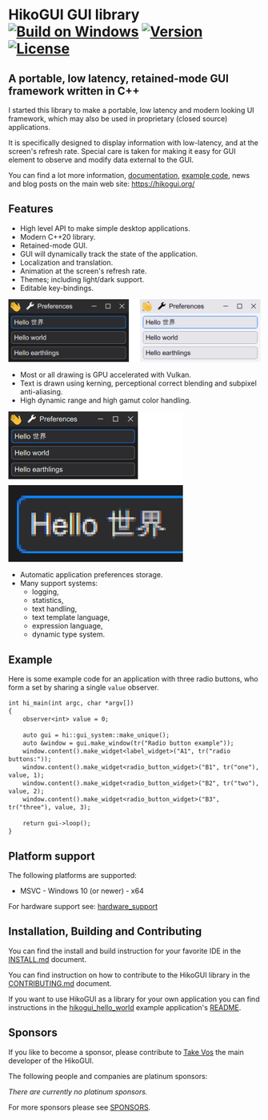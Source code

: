 HikoGUI GUI library [![Build on Windows](https://github.com/hikogui/hikogui/actions/workflows/build-on-windows.yml/badge.svg?branch=main)](https://github.com/hikogui/hikogui/actions/workflows/build-on-windows.yml) [![Version](https://img.shields.io/badge/dynamic/json?url=https://raw.githubusercontent.com/hikogui/hikogui/main/vcpkg.json&label=Latest%20Version&query=$[%27version%27]&color=blue)](https://github.com/hikogui/hikogui/releases/latest) [![License](https://img.shields.io/github/license/hikogui/hikogui.svg)](https://github.com/hikogui/hikogui/blob/main/LICENSE_1_0.txt)
==================

A portable, low latency, retained-mode GUI framework written in C++
-------------------------------------------------------------------

I started this library to make a portable, low latency and modern looking
UI framework, which may also be used in proprietary (closed source) applications.

It is specifically designed to display information with low-latency,
and at the screen's refresh rate. Special care is taken for making
it easy for GUI element to observe and modify data external to the GUI.

You can find a lot more information,
[documentation](https://hikogui.org/docs/hikogui/main/index.html),
[example code](https://github.com/hikogui/hikogui_hello_world/blob/main/src/main.cpp),
news and blog posts on the main web site: <https://hikogui.org/>

Features
--------

 - High level API to make simple desktop applications.
 - Modern C++20 library.
 - Retained-mode GUI.
 - GUI will dynamically track the state of the application.
 - Localization and translation.
 - Animation at the screen's refresh rate.
 - Themes; including light/dark support.
 - Editable key-bindings.

![Themes with dark and light mode](docs/media/screenshots/demo_dark_and_light.png)

 - Most or all drawing is GPU accelerated with Vulkan.
 - Text is drawn using kerning, perceptional correct blending and subpixel anti-aliasing.
 - High dynamic range and high gamut color handling.

![Subpixel anti-aliasing](docs/media/screenshots/subpixel_glyphs.png)

 - Automatic application preferences storage.
 - Many support systems:
   + logging,
   + statistics,
   + text handling,
   + text template language,
   + expression language,
   + dynamic type system.

Example
-------
Here is some example code for an application with three radio buttons,
who form a set by sharing a single `value` observer.

```
int hi_main(int argc, char *argv[])
{
    observer<int> value = 0;

    auto gui = hi::gui_system::make_unique();
    auto &window = gui.make_window(tr("Radio button example"));
    window.content().make_widget<label_widget>("A1", tr("radio buttons:"));
    window.content().make_widget<radio_button_widget>("B1", tr("one"), value, 1);
    window.content().make_widget<radio_button_widget>("B2", tr("two"), value, 2);
    window.content().make_widget<radio_button_widget>("B3", tr("three"), value, 3);

    return gui->loop();
}
```

Platform support
----------------

The following platforms are supported:

 - MSVC - Windows 10 (or newer) - x64

For hardware support see: [hardware\_support](docs/hardware_support.md)

Installation, Building and Contributing
---------------------------------------

You can find the install and build instruction for your favorite IDE
in the [INSTALL.md](INSTALL.md) document.

You can find instruction on how to contribute to the HikoGUI library in the
[CONTRIBUTING.md](CONTRIBUTING.md) document.

If you want to use HikoGUI as a library for your own application you can
find instructions in the [hikogui_hello_world](https://github.com/hikogui/hikogui_hello_world)
example application's [README](https://github.com/hikogui/hikogui_hello_world/blob/main/README.md).

Sponsors
--------

If you like to become a sponsor, please contribute to
[Take Vos](https://github.com/sponsors/takev) the main developer of the HikoGUI.

The following people and companies are platinum sponsors:

_There are currently no platinum sponsors._

For more sponsors please see [SPONSORS](SPONSORS.md).

